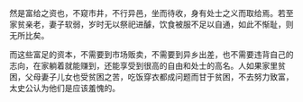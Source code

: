 然是富给之资也，不窥市井，不行异邑，坐而待收，身有处士之义而取给焉。若至家贫亲老，妻子软弱，岁时无以祭祀进醵，饮食被服不足以自通，如此不惭耻，则无所比矣。

而这些富足的资本，不需要到市场贩卖，不需要到异乡出差，也不需要违背自己的志向，在家躺着就能赚到，还能享受到很高的自由和处士的高名。人如果家里贫困，父母妻子儿女也受贫困之苦，吃饭穿衣都成问题而甘于贫困，不去努力致富，太史公认为他们是应该羞愧的。